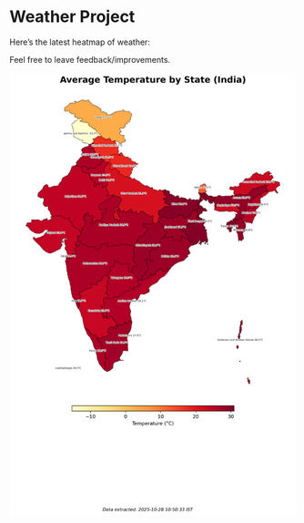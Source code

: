 # Weather Project

Here’s the latest heatmap of weather:

Feel free to leave feedback/improvements.

![India Heatmap](docs/assets/india_heatmap.png?v=0052A3)
